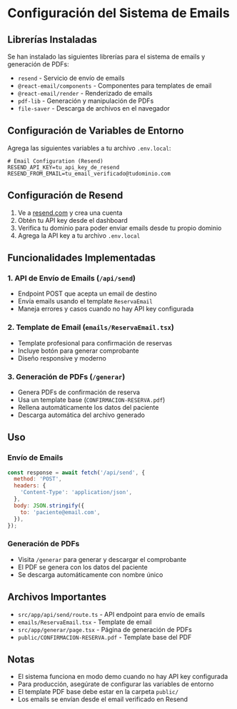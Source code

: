 # Configuración del Sistema de Emails

## Librerías Instaladas

Se han instalado las siguientes librerías para el sistema de emails y generación de PDFs:

- `resend` - Servicio de envío de emails
- `@react-email/components` - Componentes para templates de email
- `@react-email/render` - Renderizado de emails
- `pdf-lib` - Generación y manipulación de PDFs
- `file-saver` - Descarga de archivos en el navegador

## Configuración de Variables de Entorno

Agrega las siguientes variables a tu archivo `.env.local`:

```env
# Email Configuration (Resend)
RESEND_API_KEY=tu_api_key_de_resend
RESEND_FROM_EMAIL=tu_email_verificado@tudominio.com
```

## Configuración de Resend

1. Ve a [resend.com](https://resend.com) y crea una cuenta
2. Obtén tu API key desde el dashboard
3. Verifica tu dominio para poder enviar emails desde tu propio dominio
4. Agrega la API key a tu archivo `.env.local`

## Funcionalidades Implementadas

### 1. API de Envío de Emails (`/api/send`)
- Endpoint POST que acepta un email de destino
- Envía emails usando el template `ReservaEmail`
- Maneja errores y casos cuando no hay API key configurada

### 2. Template de Email (`emails/ReservaEmail.tsx`)
- Template profesional para confirmación de reservas
- Incluye botón para generar comprobante
- Diseño responsive y moderno

### 3. Generación de PDFs (`/generar`)
- Genera PDFs de confirmación de reserva
- Usa un template base (`CONFIRMACION-RESERVA.pdf`)
- Rellena automáticamente los datos del paciente
- Descarga automática del archivo generado

## Uso

### Envío de Emails
```javascript
const response = await fetch('/api/send', {
  method: 'POST',
  headers: {
    'Content-Type': 'application/json',
  },
  body: JSON.stringify({
    to: 'paciente@email.com',
  }),
});
```

### Generación de PDFs
- Visita `/generar` para generar y descargar el comprobante
- El PDF se genera con los datos del paciente
- Se descarga automáticamente con nombre único

## Archivos Importantes

- `src/app/api/send/route.ts` - API endpoint para envío de emails
- `emails/ReservaEmail.tsx` - Template de email
- `src/app/generar/page.tsx` - Página de generación de PDFs
- `public/CONFIRMACION-RESERVA.pdf` - Template base del PDF

## Notas

- El sistema funciona en modo demo cuando no hay API key configurada
- Para producción, asegúrate de configurar las variables de entorno
- El template PDF base debe estar en la carpeta `public/`
- Los emails se envían desde el email verificado en Resend
